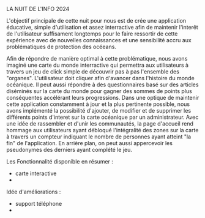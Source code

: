 LA NUIT DE L'INFO 2024

L'objectif principale de cette nuit pour nous est de crée une application éducative, simple d'utilisation et assez interractive afin de maintenir l'interêt de l'utilisateur suffisament longtemps pour le faire ressortir de cette expérience avec de nouvelles connaissances et une sensibilité accru aux problématiques de protection des océeans.

Afin de répondre de manière optimal à cette problématique, nous avons imaginé une carte du monde interractive qui permettra aux utilisateurs à travers un jeu de click simple de découvrir pas à pas l'ensemble des "organes". 
L'utilisateur doit cliquer afin d'avancer dans l'histoire du monde océanique. Il peut aussi répondre à des questionnaires basé sur des articles diséminés sur la carte du monde pour gagner des sommes de points plus conséquentes accélérant leurs progressions.
Dans une optique de maintenir cette application constamment à jour et la plus pertinente possible, nous avons implémenté la possibilité d'ajouter, de modifier et de supprimer les différents points d'interet sur la carte océanique par un administrateur.
Avec une idée de rassembler et d'unir les communautés, la page d'accueil rend hommage aux utilisateurs ayant débloqué l'intégralité des zones sur la carte à travers un compteur indiquant le nombre de personnes ayant atteint "la fin" de l'application. En arrière plan, on peut aussi appercevoir les pseudonymes des derniers ayant complété le jeu.

Les Fonctionnalité disponible en résumer :
- carte interactive
- 

Idée d'améliorations : 
- support téléphone
- 
